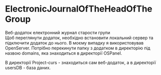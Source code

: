 # ElectronicJournalOfTheHeadOfTheGroup
Веб-додаток електронний журнал старости групи <br>
Щоб переглянути додаток, необхідно встановити локальний сервер та підключити додаток до нього.
В моєму випадку я використовував OpenServer. Потрібно перекинути папку з додатком в директорію під назвою domains, яка знаходиться в директорії OSPanel.

В директорії Project-curs - знаходиться сам веб-додаток, а в директорії usersDB - база даних.
